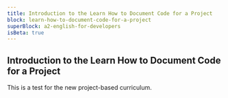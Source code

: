 ```yaml
---
title: Introduction to the Learn How to Document Code for a Project
block: learn-how-to-document-code-for-a-project
superBlock: a2-english-for-developers
isBeta: true
---
```


## Introduction to the Learn How to Document Code for a Project

This is a test for the new project-based curriculum.
